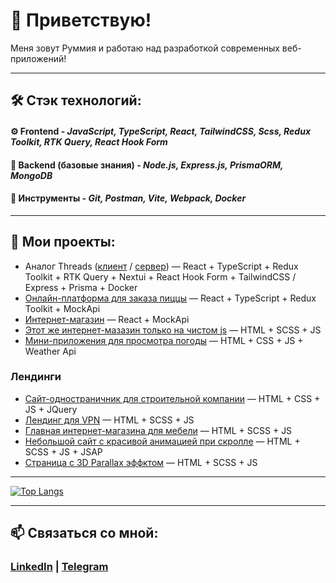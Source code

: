 # 👋 Приветствую!
Меня зовут Руммия и работаю над разработкой современных веб-приложений!

---

## 🛠️ Стэк технологий:
#### ⚙️ Frontend - _JavaScript, TypeScript, React, TailwindCSS, Scss, Redux Toolkit, RTK Query, React Hook Form_
#### 🧱 Backend (базовые знания) - _Node.js, Express.js, PrismaORM, MongoDB_  
#### :briefcase: Инструменты - _Git, Postman, Vite, Webpack, Docker_

---

## 🚀 Мои проекты:
- Аналог Threads ([клиент](https://github.com/Rummiya/threads) / [сервер](https://github.com/Rummiya/express-api)) — React + TypeScript + Redux Toolkit + RTK Query + Nextui + React Hook Form + TailwindCSS / Express + Prisma + Docker
- [Онлайн-платформа для заказа пиццы](https://github.com/Rummiya/react-pizza) — React + TypeScript + Redux Toolkit + MockApi
- [Интернет-магазин](https://github.com/Rummiya/react-sneakers) — React + MockApi
- [Этот же интернет-мазазин только на чистом js](https://github.com/Rummiya/js-sneakers) — HTML + SCSS + JS
- [Мини-приложения для просмотра погоды](https://github.com/Rummiya/weather-app) — HTML + CSS + JS + Weather Api

### Лендинги
- [Сайт-одностраничник для строительной компании](https://github.com/Rummiya/contsruction) — HTML + CSS + JS + JQuery
- [Лендинг для VPN](https://github.com/Rummiya/laslesVPN) — HTML + SCSS + JS
- [Главная интернет-магазина для мебели](https://github.com/Rummiya/panto) — HTML + SCSS + JS
- [Небольшой сайт с красивой анимацией при скролле](https://github.com/Rummiya/creative-scroll) — HTML + SCSS + JS + JSAP
- [Страница с 3D Parallax эффктом](https://github.com/Rummiya/natural-forest) — HTML + SCSS + JS

---

[![Top Langs](https://github-readme-stats.vercel.app/api/top-langs/?username=Rummiya&layout=compact)](https://github.com/Rummiya/github-readme-stats)

---

## 📫 Связаться со мной:
### [LinkedIn](https://linkedin.com/in/rummiya) | [Telegram](https://t.me/blowyourmiind)

